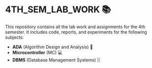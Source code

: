 # 4TH_SEM_LAB_WORK 📚

This repository contains all the lab work and assignments for the 4th semester. It includes code, reports, and experiments for the following subjects:

- **ADA** (Algorithm Design and Analysis) 🧮
- **Microcontroller** (MC) 💻
- **DBMS** (Database Management Systems) 🗄️
